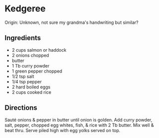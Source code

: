# Kedgeree

Origin: Unknown, not sure my grandma's handwriting but similar?

## Ingredients

- 2 cups salmon or haddock
- 2 onions chopped
- butter
- 1 Tb curry powder
- 1 green pepper chopped
- 1/2 tsp salt
- 1/4 tsp pepper
- 2 hard boiled eggs
- 2 cups cooked rice

## Directions

Sauté onions & pepper in butter until onion is golden. Add curry powder, salt, pepper, chopped egg whites, fish, & rice with 2 Tb butter. Mix well & beat thru. Serve piled high with egg yolks served on top.
